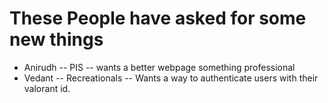 # These People have asked for some new things
* Anirudh -- PIS -- wants a better webpage something professional
* Vedant -- Recreationals -- Wants a way to authenticate users with their
  	valorant id.
